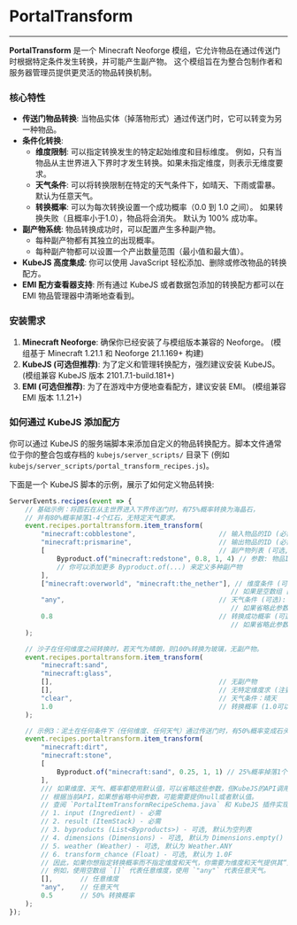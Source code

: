 # PortalTransform

---

**PortalTransform** 是一个 Minecraft Neoforge 模组，它允许物品在通过传送门时根据特定条件发生转换，并可能产生副产物。
这个模组旨在为整合包制作者和服务器管理员提供更灵活的物品转换机制。

### 核心特性

* **传送门物品转换**: 当物品实体（掉落物形式）通过传送门时，它可以转变为另一种物品。
* **条件化转换**:
    * **维度限制**: 可以指定转换发生的特定起始维度和目标维度。 例如，只有当物品从主世界进入下界时才发生转换。如果未指定维度，则表示无维度要求。
    * **天气条件**: 可以将转换限制在特定的天气条件下，如晴天、下雨或雷暴。 默认为任意天气。
    * **转换概率**: 可以为每次转换设置一个成功概率（0.0 到 1.0 之间）。 如果转换失败（且概率小于1.0），物品将会消失。 默认为 100% 成功率。
* **副产物系统**: 物品转换成功时，可以配置产生多种副产物。
    * 每种副产物都有其独立的出现概率。
    * 每种副产物都可以设置一个产出数量范围（最小值和最大值）。
* **KubeJS 高度集成**: 你可以使用 JavaScript 轻松添加、删除或修改物品的转换配方。
* **EMI 配方查看器支持**: 所有通过 KubeJS 或者数据包添加的转换配方都可以在 EMI 物品管理器中清晰地查看到。

### 安装需求

1.  **Minecraft Neoforge**: 确保你已经安装了与模组版本兼容的 Neoforge。 (模组基于 Minecraft 1.21.1 和 Neoforge 21.1.169+ 构建)
2.  **KubeJS (可选但推荐)**: 为了定义和管理转换配方，强烈建议安装 KubeJS。 (模组兼容 KubeJS 版本 2101.7.1-build.181+)
3.  **EMI (可选但推荐)**: 为了在游戏中方便地查看配方，建议安装 EMI。 (模组兼容 EMI 版本 1.1.21+)

### 如何通过 KubeJS 添加配方

你可以通过 KubeJS 的服务端脚本来添加自定义的物品转换配方。脚本文件通常位于你的整合包或存档的 `kubejs/server_scripts/` 目录下 (例如 `kubejs/server_scripts/portal_transform_recipes.js`)。

下面是一个 KubeJS 脚本的示例，展示了如何定义物品转换:

```javascript
ServerEvents.recipes(event => {
    // 基础示例：将圆石在从主世界进入下界传送门时，有75%概率转换为海晶石，
    // 并有80%概率掉落1-4个红石，无特定天气要求。
    event.recipes.portaltransform.item_transform(
        "minecraft:cobblestone",                     // 输入物品的ID (必需)
        "minecraft:prismarine",                      // 输出物品的ID (必需)
        [                                            // 副产物列表 (可选, 可以是空数组 [])
            Byproduct.of("minecraft:redstone", 0.8, 1, 4) // 参数: 物品ID, 出现概率 (0.0-1.0), 最小数量, 最大数量
            // 你可以添加更多 Byproduct.of(...) 来定义多种副产物
        ],
        ["minecraft:overworld", "minecraft:the_nether"], // 维度条件 (可选): [当前维度ID, 目标维度ID]
                                                        // 如果是空数组 [] 或省略此参数，则表示无特定维度要求。
        "any",                                       // 天气条件 (可选): "any", "clear", "rain", "thunder"
                                                        // 如果省略此参数，默认为 "any"。
        0.8                                          // 转换成功概率 (可选, 0.0-1.0)
                                                        // 如果省略此参数，默认为 1.0 (100%)。
    );

    // 沙子在任何维度之间转换时，若天气为晴朗，则100%转换为玻璃，无副产物。
    event.recipes.portaltransform.item_transform(
        "minecraft:sand",
        "minecraft:glass",
        [],                                          // 无副产物
        [],                                          // 无特定维度求 (注要意：KubeJS中定义时，如果JSON中是可选且有默认值，这里需要显式提供一个符合类型的值，如空数组代表无要求)
        "clear",                                     // 天气条件：晴天
        1.0                                          // 转换概率 (1.0可以省略，因为是默认值)
    );

    // 示例3：泥土在任何条件下（任何维度、任何天气）通过传送门时，有50%概率变成石头，25%概率变成沙子（作为副产物）。
    event.recipes.portaltransform.item_transform(
        "minecraft:dirt",
        "minecraft:stone",
        [
            Byproduct.of("minecraft:sand", 0.25, 1, 1) // 25%概率掉落1个沙子
        ],
        /// 如果维度、天气、概率都使用默认值，可以省略这些参数，但KubeJS的API调用可能需要按顺序提供或使用更明确的构建器（如果支持）。
        // 根据当前API，如果想省略中间参数，可能需要提供null或者默认值。
        // 查阅 `PortalItemTransformRecipeSchema.java` 和 KubeJS 插件实现，参数定义如下：
        // 1. input (Ingredient) - 必需
        // 2. result (ItemStack) - 必需
        // 3. byproducts (List<Byproducts>) - 可选, 默认为空列表
        // 4. dimensions (Dimensions) - 可选, 默认为 Dimensions.empty() (即无要求)
        // 5. weather (Weather) - 可选, 默认为 Weather.ANY
        // 6. transform_chance (Float) - 可选, 默认为 1.0F
        // 因此，如果你想指定转换概率而不指定维度和天气，你需要为维度和天气提供其“空”或“任意”的表示。
        // 例如，使用空数组 `[]` 代表任意维度，使用 `"any"` 代表任意天气。
        [],       // 任意维度
        "any",    // 任意天气
        0.5       // 50% 转换概率
    );
});
```

